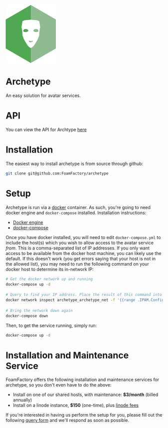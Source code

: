 [![](docs/assets/logo.png)](https://github.com/FoamFactory/archetype)

# Archetype
An easy solution for avatar services.

# API
You can view the API for Archtype [here](https://app.swaggerhub.com/apis-docs/FoamFactory/Archetype/1.0.0)

# Installation
The easiest way to install archetype is from source through github:
```bash
git clone git@github.com:FoamFactory/archetype
```

# Setup
Archetype is run via a [docker](https://www.docker.com/) container. As such, you're going to need docker engine and `docker-compose` installed. Installation instructions:
  - [Docker engine](https://docs.docker.com/engine/install/)
  - [docker-compose](https://docs.docker.com/compose/install/)

Once you have docker installed, you will need to edit `docker-compose.yml` to include the host(s) which you wish to allow access to the avatar service _from_. This is a comma-separated list of IP addresses. If you only want access to be available from the docker host machine, you can likely use the default. If this doesn't work (you get errors saying that your host is not in the allowed list), you may need to run the following command on your docker host to determine its in-network IP:
```bash
# Get the docker network up and running
docker-compose up -d

# Query to find your IP address. Place the result of this command into the ALLOWED_HOSTS variable in docker-compose.yml
docker network inspect archetype_archetype_net -f '{{range .IPAM.Config}}{{.Gateway}}{{end}}'

# Bring the network down again
docker-compose down
```

Then, to get the service running, simply run:
```bash
docker-compose up -d
```

# Installation and Maintenance Service
FoamFactory offers the following installation and maintenance services for archetype, so you don't even have to do the above:
- Install on one of our shared hosts, with maintenance: **$3/month** (billed annually)
- Install on a linode instance, **$150** (one-time), plus [linode fees](https://www.linode.com/pricing/)

If you're interested in having us perform the setup for you, please fill out the following [query form](https://forms.gle/FfJtdic2dz2md5bu8) and we'll respond as soon as possible.

